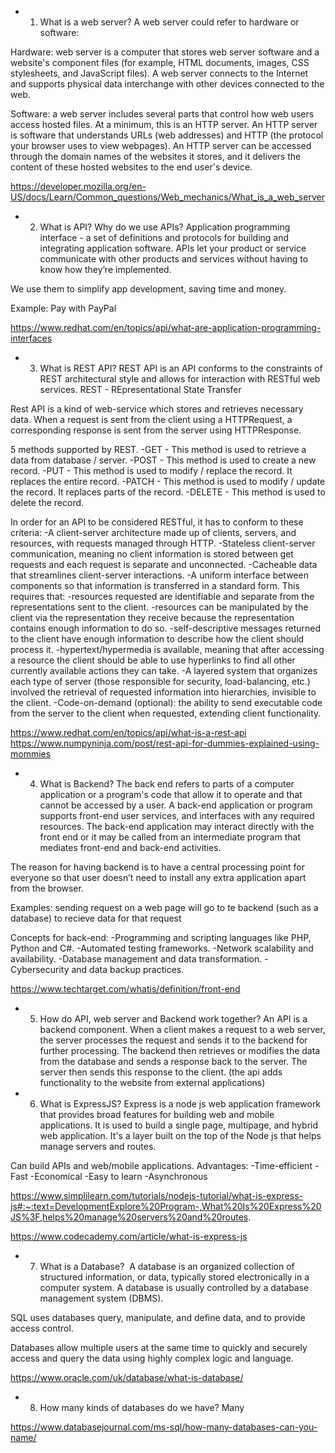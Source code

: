 - 1) What is a web server?
A web server could refer to hardware or software:

Hardware: web server is a computer that stores web server software and a website's component files (for example, HTML documents, images, CSS stylesheets, and JavaScript files). A web server connects to the Internet and supports physical data interchange with other devices connected to the web.

Software: a web server includes several parts that control how web users access hosted files. At a minimum, this is an HTTP server. An HTTP server is software that understands URLs (web addresses) and HTTP (the protocol your browser uses to view webpages). An HTTP server can be accessed through the domain names of the websites it stores, and it delivers the content of these hosted websites to the end user's device.

https://developer.mozilla.org/en-US/docs/Learn/Common_questions/Web_mechanics/What_is_a_web_server

- 2) What is API? Why do we use APIs?
Application programming interface - a set of definitions and protocols for building and integrating application software.
APIs let your product or service communicate with other products and services without having to know how they’re implemented. 

We use them to simplify app development, saving time and money.

Example: Pay with PayPal

https://www.redhat.com/en/topics/api/what-are-application-programming-interfaces

- 3) What is REST API?
REST API is an API conforms to the constraints of REST architectural style and allows for interaction with RESTful web services.
REST - REpresentational State Transfer

Rest API is a kind of web-service which stores and retrieves necessary data.
When a request is sent from the client using a HTTPRequest, a corresponding response is sent from the server using HTTPResponse.

5 methods supported by REST.
  -GET - This method is used to retrieve a data from database / server.
  -POST - This method is used to create a new record.
  -PUT - This method is used to modify / replace the record. It replaces the entire record.
  -PATCH - This method is used to modify / update the record. It replaces parts of the record.
  -DELETE - This method is used to delete the record.

In order for an API to be considered RESTful, it has to conform to these criteria:
  -A client-server architecture made up of clients, servers, and resources, with requests managed through HTTP.
  -Stateless client-server communication, meaning no client information is stored between get requests and each request is separate and unconnected.
  -Cacheable data that streamlines client-server interactions.
  -A uniform interface between components so that information is transferred in a standard form. This requires that:
    -resources requested are identifiable and separate from the representations sent to the client.
    -resources can be manipulated by the client via the representation they receive because the representation contains enough information to do so.
    -self-descriptive messages returned to the client have enough information to describe how the client should process it.
    -hypertext/hypermedia is available, meaning that after accessing a resource the client should be able to use hyperlinks to find all other currently available actions they can take.
  -A layered system that organizes each type of server (those responsible for security, load-balancing, etc.) involved the retrieval of requested information into hierarchies, invisible to the client.
  -Code-on-demand (optional): the ability to send executable code from the server to the client when requested, extending client functionality. 

https://www.redhat.com/en/topics/api/what-is-a-rest-api
https://www.numpyninja.com/post/rest-api-for-dummies-explained-using-mommies

- 4) What is Backend?
The back end refers to parts of a computer application or a program's code that allow it to operate and that cannot be accessed by a user.
A back-end application or program supports front-end user services, and interfaces with any required resources. The back-end application may interact directly with the front end or it may be called from an intermediate program that mediates front-end and back-end activities.

The reason for having backend is to have a central processing point for everyone so that user doesn’t need to install any extra application apart from the browser.

Examples: sending request on a web page will go to te backend (such as a database) to recieve data for that request

Concepts for back-end:
  -Programming and scripting languages like PHP, Python and C#.
  -Automated testing frameworks.
  -Network scalability and availability.
  -Database management and data transformation.
  -Cybersecurity and data backup practices.

https://www.techtarget.com/whatis/definition/front-end

- 5) How do API, web server and Backend work together?
An API is a backend component.
When a client makes a request to a web server, the server processes the request and sends it to the backend for further processing. The backend then retrieves or modifies the data from the database and sends a response back to the server. The server then sends this response to the client. (the api adds functionality to the website from external applications)


- 6) What is ExpressJS?
Express is a node js web application framework that provides broad features for building web and mobile applications.
It is used to build a single page, multipage, and hybrid web application.
It's a layer built on the top of the Node js that helps manage servers and routes.

Can build APIs and web/mobile applications.
Advantages:
  -Time-efficient
  -Fast 
  -Economical
  -Easy to learn
  -Asynchronous

https://www.simplilearn.com/tutorials/nodejs-tutorial/what-is-express-js#:~:text=DevelopmentExplore%20Program-,What%20Is%20Express%20JS%3F,helps%20manage%20servers%20and%20routes.

https://www.codecademy.com/article/what-is-express-js

- 7) What is a Database? 
A database is an organized collection of structured information, or data, typically stored electronically in a computer system. A database is usually controlled by a database management system (DBMS).

SQL uses databases query, manipulate, and define data, and to provide access control.

Databases allow multiple users at the same time to quickly and securely access and query the data using highly complex logic and language.

https://www.oracle.com/uk/database/what-is-database/

- 8) How many kinds of databases do we have?
Many

https://www.databasejournal.com/ms-sql/how-many-databases-can-you-name/
